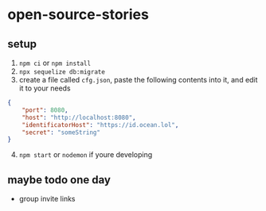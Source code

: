# open-source-stories

## setup
1. `npm ci` or `npm install`
2. `npx sequelize db:migrate`
3. create a file called `cfg.json`, paste the following contents into it, and edit it to your needs
```json
{
    "port": 8080,
    "host": "http://localhost:8080",
    "identificatorHost": "https://id.ocean.lol",
    "secret": "someString"
}
```
4. `npm start` or `nodemon` if youre developing

## maybe todo one day
- group invite links
